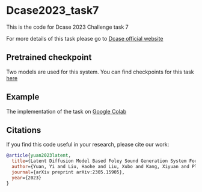 # Dcase2023_task7
This is the code for Dcase 2023 Challenge task 7 

For more details of this task please go to [Dcase official website](https://dcase.community/challenge2023/task-foley-sound-synthesis)


## Pretrained checkpoint

Two models are used for this system. 
You can find checkpoints for this task [here](https://zenodo.org/record/7916585)

## Example

The implementation of the task on [Google Colab](https://colab.research.google.com/drive/1bgs2P5MlP5XCM5Pc70TCYnRKmkXnbpBp?usp=sharing)

## Citations ##
If you find this code useful in your research, please cite our work:
```bib
@article{yuan2023latent,
  title={Latent Diffusion Model Based Foley Sound Generation System For DCASE Challenge 2023 Task 7},
  author={Yuan, Yi and Liu, Haohe and Liu, Xubo and Kang, Xiyuan and Plumbley, Mark D and Wang, Wenwu},
  journal={arXiv preprint arXiv:2305.15905},
  year={2023}
}
```
